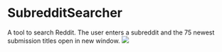 # SubredditSearcher
A tool to search Reddit.  The user enters a subreddit and the 75 newest submission titles open in new window.
![](https://media.giphy.com/media/XbCqu8uSVSdngqhJVC/giphy.gif)
